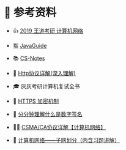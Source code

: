# 🔎 参考资料



- 👍 [2019 王道考研 计算机网络](https://www.bilibili.com/video/BV19E411D78Q?from=search&seid=3141756553214940232)

- 🈯 [JavaGuide](https://gitee.com/SnailClimb/JavaGuide)

- 📚 [CS-Notes](https://cyc2018.github.io/CS-Notes/#/README)

- 📝 [Http协议详解(深入理解)](https://blog.csdn.net/weixin_38087538/article/details/82838762)

- 🎓 灰灰考研计算机复试全书


- 🔐 [HTTPS 加密机制](https://www.cnblogs.com/sxiszero/p/11133747.html)
- 🍺 [分分钟理解什么是数字签名](https://blog.csdn.net/happyniceyq/article/details/53044570)
- 🤸‍♀️ [CSMA/CA协议详解【计算机网络】](https://blog.csdn.net/qq894040717/article/details/82426965)
- 🥂 [计算机网络——子网划分（内含习题讲解）](https://blog.csdn.net/dyyay521/article/details/94381876)